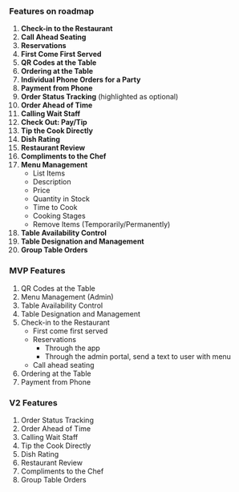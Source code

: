 ### Features on roadmap

1. **Check-in to the Restaurant**
2. **Call Ahead Seating**
3. **Reservations**
4. **First Come First Served**
5. **QR Codes at the Table**
6. **Ordering at the Table**
7. **Individual Phone Orders for a Party**
8. **Payment from Phone**
9. **Order Status Tracking** (highlighted as optional)
10. **Order Ahead of Time**
11. **Calling Wait Staff**
12. **Check Out: Pay/Tip**
13. **Tip the Cook Directly**
14. **Dish Rating**
15. **Restaurant Review**
16. **Compliments to the Chef**
17. **Menu Management**
    - List Items
    - Description
    - Price
    - Quantity in Stock
    - Time to Cook
    - Cooking Stages
    - Remove Items (Temporarily/Permanently)
18. **Table Availability Control**
19. **Table Designation and Management**
20. **Group Table Orders**

### MVP Features

1. QR Codes at the Table
1. Menu Management (Admin)
1. Table Availability Control
1. Table Designation and Management
1. Check-in to the Restaurant
   - First come first served
   - Reservations
     - Through the app
     - Through the admin portal, send a text to user with menu
   - Call ahead seating
1. Ordering at the Table
1. Payment from Phone

### V2 Features

1. Order Status Tracking
1. Order Ahead of Time
1. Calling Wait Staff
1. Tip the Cook Directly
1. Dish Rating
1. Restaurant Review
1. Compliments to the Chef
1. Group Table Orders

